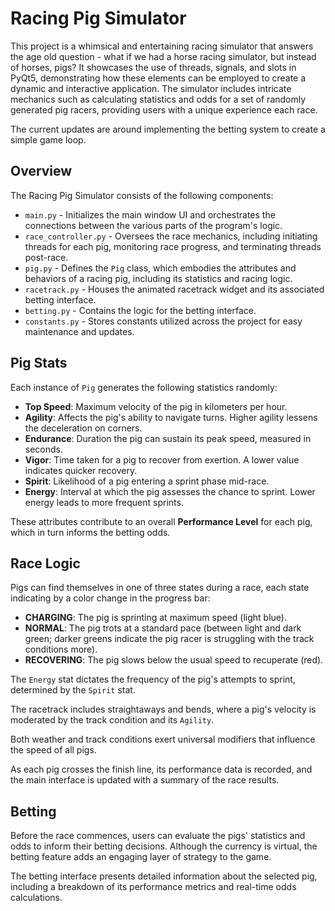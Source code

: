 # Racing Pig Simulator

This project is a whimsical and entertaining racing simulator that answers the age old question - what if we had a horse racing simulator, but instead of horses, pigs? It showcases the use of threads, signals, and slots in PyQt5, demonstrating how these elements can be employed to create a dynamic and interactive application. The simulator includes intricate mechanics such as calculating statistics and odds for a set of randomly generated pig racers, providing users with a unique experience each race.

The current updates are around implementing the betting system to create a simple game loop.

## Overview

The Racing Pig Simulator consists of the following components:

- `main.py` - Initializes the main window UI and orchestrates the connections between the various parts of the program's logic.
- `race_controller.py` - Oversees the race mechanics, including initiating threads for each pig, monitoring race progress, and terminating threads post-race.
- `pig.py` - Defines the `Pig` class, which embodies the attributes and behaviors of a racing pig, including its statistics and racing logic.
- `racetrack.py` - Houses the animated racetrack widget and its associated betting interface.
- `betting.py` - Contains the logic for the betting interface.
- `constants.py` - Stores constants utilized across the project for easy maintenance and updates.

## Pig Stats

Each instance of `Pig` generates the following statistics randomly:

- **Top Speed**: Maximum velocity of the pig in kilometers per hour.
- **Agility**: Affects the pig's ability to navigate turns. Higher agility lessens the deceleration on corners.
- **Endurance**: Duration the pig can sustain its peak speed, measured in seconds.
- **Vigor**: Time taken for a pig to recover from exertion. A lower value indicates quicker recovery.
- **Spirit**: Likelihood of a pig entering a sprint phase mid-race.
- **Energy**: Interval at which the pig assesses the chance to sprint. Lower energy leads to more frequent sprints.

These attributes contribute to an overall **Performance Level** for each pig, which in turn informs the betting odds.

## Race Logic

Pigs can find themselves in one of three states during a race, each state indicating by a color change in the progress bar:

- **CHARGING**: The pig is sprinting at maximum speed (light blue).
- **NORMAL**: The pig trots at a standard pace (between light and dark green; darker greens indicate the pig racer is struggling with the track conditions more).
- **RECOVERING**: The pig slows below the usual speed to recuperate (red).

The `Energy` stat dictates the frequency of the pig's attempts to sprint, determined by the `Spirit` stat.

The racetrack includes straightaways and bends, where a pig's velocity is moderated by the track condition and its `Agility`.

Both weather and track conditions exert universal modifiers that influence the speed of all pigs.

As each pig crosses the finish line, its performance data is recorded, and the main interface is updated with a summary of the race results.

## Betting

Before the race commences, users can evaluate the pigs' statistics and odds to inform their betting decisions. Although the currency is virtual, the betting feature adds an engaging layer of strategy to the game.

The betting interface presents detailed information about the selected pig, including a breakdown of its performance metrics and real-time odds calculations.
